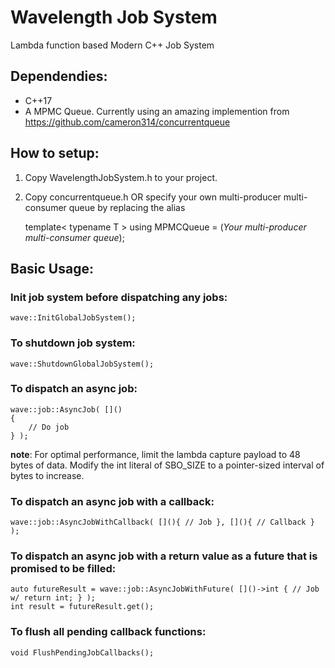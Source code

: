 # Wavelength Job System 
Lambda function based Modern C++ Job System

## Dependendies:
- C++17
- A MPMC Queue. Currently using an amazing implemention from https://github.com/cameron314/concurrentqueue

## How to setup:
1. Copy WavelengthJobSystem.h to your project.
2. Copy concurrentqueue.h OR specify your own multi-producer multi-consumer queue by replacing the alias 

	template< typename T >
	using MPMCQueue = (*Your multi-producer multi-consumer queue*);

## Basic Usage:
### Init job system before dispatching any jobs: 

    wave::InitGlobalJobSystem();
 
### To shutdown job system:
 
	wave::ShutdownGlobalJobSystem();
 
### To dispatch an async job:
 
    wave::job::AsyncJob( []() 
    {
        // Do job
    } );
 
**note**: For optimal performance, limit the lambda capture payload to 48 bytes of data.
          Modify the int literal of SBO_SIZE to a pointer-sized interval of bytes to increase.

### To dispatch an async job with a callback:
 
	wave::job::AsyncJobWithCallback( [](){ // Job }, [](){ // Callback } );
 
### To dispatch an async job with a return value as a future that is promised to be filled:
 
	auto futureResult = wave::job::AsyncJobWithFuture( []()->int { // Job w/ return int; } );  
	int result = futureResult.get();
 
### To flush all pending callback functions:
 
	void FlushPendingJobCallbacks(); 
